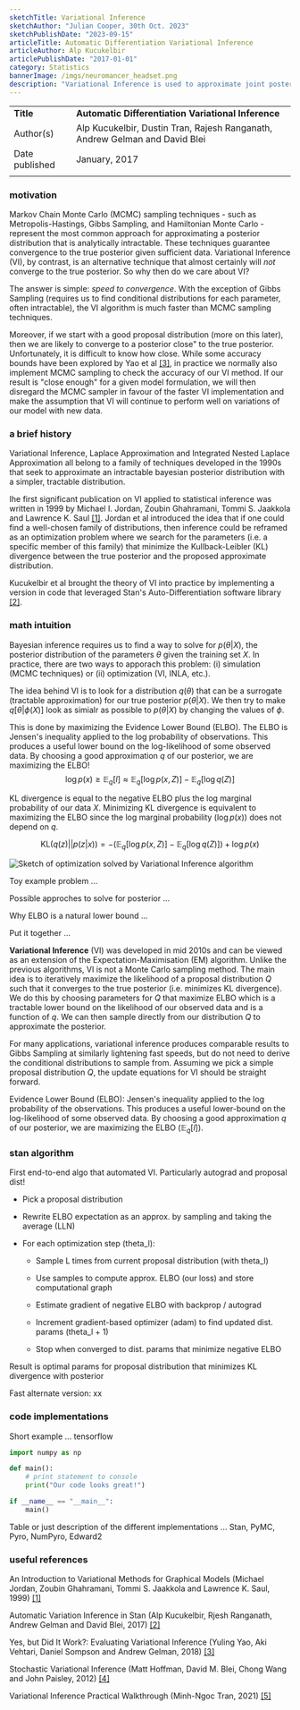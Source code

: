 ```yaml
---
sketchTitle: Variational Inference
sketchAuthor: "Julian Cooper, 30th Oct. 2023"
sketchPublishDate: "2023-09-15"
articleTitle: Automatic Differentiation Variational Inference
articleAuthor: Alp Kucukelbir
articlePublishDate: "2017-01-01"
category: Statistics
bannerImage: /imgs/neuromancer_headset.png
description: "Variational Inference is used to approximate joint posterior distributions. This sketch summarizes the method, its pros and cons, and existing implementations."
---
```


|     |     |
| --- | --- |  
| **Title** | **Automatic Differentiation Variational Inference** |  
| Author(s) | Alp Kucukelbir, Dustin Tran, Rajesh Ranganath, Andrew Gelman and David Blei |  
| Date published | January, 2017 |  
|     |     |   


### motivation

Markov Chain Monte Carlo (MCMC) sampling techniques - such as Metropolis-Hastings, Gibbs Sampling, and Hamiltonian Monte Carlo - represent the most common approach for approximating a posterior distribution that is analytically intractable. These techniques guarantee convergence to the true posterior given sufficient data. Variational Inference (VI), by contrast, is an alternative technique that almost certainly will *not* converge to the true posterior. So why then do we care about VI?

The answer is simple: *speed to convergence*. With the exception of Gibbs Sampling (requires us to find conditional distributions for each parameter, often intractable), the VI algorithm is much faster than MCMC sampling techniques.

Moreover, if we start with a good proposal distribution (more on this later), then we are likely to converge to a posterior close" to the true posterior. Unfortunately, it is difficult to know how close. While some accuracy bounds have been explored by Yao et al [[3]](#useful-references), in practice we normally also implement MCMC sampling to check the accuracy of our VI method. If our result is "close enough" for a given model formulation, we will then disregard the MCMC sampler in favour of the faster VI implementation and make the assumption that VI will continue to perform well on variations of our model with new data.   


### a brief history

Variational Inference, Laplace Approximation and Integrated Nested Laplace Approximation all belong to a family of techniques developed in the 1990s that seek to approximate an intractable bayesian posterior distribution with a simpler, tractable distribution. 

Ihe first significant publication on VI applied to statistical inference was written in 1999 by Michael I. Jordan, Zoubin Ghahramani, Tommi S. Jaakkola and Lawrence K. Saul [[1]](#useful-references). Jordan et al introduced the idea that if one could find a well-chosen family of distributions, then inference could be reframed as an optimization problem where we search for the parameters (i.e. a specific member of this family) that minimize the Kullback-Leibler (KL) divergence between the true posterior and the proposed approximate distribution. 

Kucukelbir et al brought the theory of VI into practice by implementing a version in code that leveraged Stan's Auto-Differentiation software library [[2]](#useful-references). 


### math intuition

Bayesian inference requires us to find a way to solve for $p(\theta|X)$, the posterior distribution of the parameters $\theta$ given the training set $X$. In practice, there are two ways to apporach this problem: (i) simulation (MCMC techniques) or (ii) optimization (VI, INLA, etc.).

The idea behind VI is to look for a distribution $q(\theta)$ that can be a surrogate (tractable approximation) for our true posterior $p(\theta|X)$. We then try to make $q[\theta|\phi(X)]$ look as simialr as possible to $p(\theta|X)$ by changing the values of $\phi$. 

This is done by maximizing the Evidence Lower Bound (ELBO). The ELBO is Jensen's inequality applied to the log probability of observations. This produces a useful lower bound on the log-likelihood of some observed data. By choosing a good approximation $q$ of our posterior, we are maximizing the ELBO!
$$ \log p(x) \ge \mathbb{E}_q[l] \approx \mathbb{E}_q[\log p(x, Z)] - \mathbb{E}_q[\log q(Z)] $$

KL divergence is equal to the negative ELBO plus the log marginal probability of our data $X$. Minimizing 
KL divergence is equivalent to maximizing the ELBO since the log marginal probability ($\log p(x)$) does not depend on $q$.

$$ \text{KL}(q(z)|| p(z|x)) = -(\mathbb{E}_q[\log p(x, Z)] - \mathbb{E}_q[\log q(Z)] )+ \log p(x) $$

![Sketch of optimization solved by Variational Inference algorithm](/imgs/variational-inference-optimization.png)


Toy example problem ...

Possible approches to solve for posterior ...

Why ELBO is a natural lower bound ...

Put it together ...

**Variational Inference** (VI) was developed in mid 2010s and can be viewed as an 
extension of the Expectation-Maximisation (EM) algorithm. Unlike the previous 
algorithms, VI is not a Monte Carlo sampling method. The main idea is to iteratively
maximize the likelihood of a proposal distribution $Q$ such that it converges 
to the true posterior (i.e. minimizes KL divergence). We do this by choosing 
parameters for $Q$ that maximize ELBO which is a tractable lower bound on the likelihood of 
our observed data and is a function of $q$. We can then sample directly from our 
distribution $Q$ to approximate the posterior.

For many applications, variational inference produces comparable results to Gibbs Sampling at similarly 
lightening fast speeds, but do not need to derive the conditional distributions 
to sample from. Assuming we pick a simple proposal distribution $Q$, the update 
equations for VI should be straight forward. 

Evidence Lower Bound (ELBO): Jensen's inequality applied to the log probability 
of the observations. This produces a useful lower-bound on the log-likelihood of some 
observed data. By choosing a good approximation $q$ of our posterior, we are 
maximizing the ELBO ($\mathbb{E}_q[l]$). 



### stan algorithm

First end-to-end algo that automated VI. 
Particularly autograd and proposal dist!

- Pick a proposal distribution

- Rewrite ELBO expectation as an approx. by sampling and taking the average (LLN)

- For each optimization step (theta_l):

  - Sample L times from current proposal distribution (with theta_l)

  - Use samples to compute approx. ELBO (our loss) and store computational graph

  - Estimate gradient of negative ELBO with backprop / autograd

  - Increment gradient-based optimizer (adam) to find updated dist. params (theta_l + 1)

  - Stop when converged to dist. params that minimize negative ELBO


Result is optimal params for proposal distribution that minimizes KL divergence with posterior

Fast alternate version: xx


### code implementations

Short example ... tensorflow

```python
import numpy as np

def main():
    # print statement to console
    print("Our code looks great!")

if __name__ == "__main__":
    main()
```

Table or just description of the different implementations ...
Stan, PyMC, Pyro, NumPyro, Edward2


### useful references

An Introduction to Variational Methods for Graphical Models (Michael Jordan, Zoubin Ghahramani, Tommi S. Jaakkola and Lawrence K. Saul, 1999) 
[[1]](https://www.researchgate.net/publication/226435002_An_Introduction_to_Variational_Methods_for_Graphical_Models)

Automatic Variation Inference in Stan (Alp Kucukelbir, Rjesh Ranganath, Andrew Gelman and David Blei, 2017)
[[2]](https://arxiv.org/abs/1506.03431)

Yes, but Did It Work?: Evaluating Variational Inference (Yuling Yao, Aki Vehtari, Daniel Sompson and Andrew Gelman, 2018)
[[3]](https://arxiv.org/pdf/1802.02538.pdf)

Stochastic Variational Inference (Matt Hoffman, David M. Blei, Chong Wang and John Paisley, 2012)
[[4]](https://arxiv.org/abs/1206.7051)

Variational Inference Practical Walkthrough (Minh-Ngoc Tran, 2021)
[[5]](https://arxiv.org/pdf/2103.01327.pdf)

